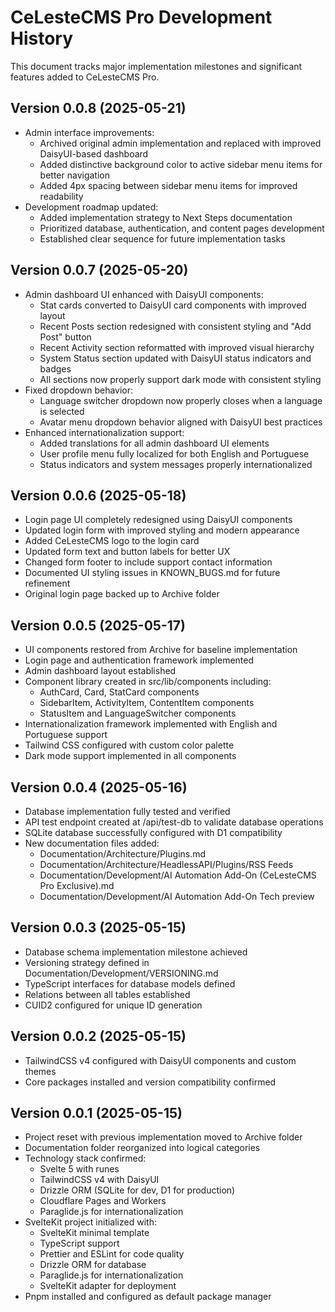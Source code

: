 # CeLesteCMS Pro Development History

This document tracks major implementation milestones and significant features added to CeLesteCMS Pro.

## Version 0.0.8 (2025-05-21)

- Admin interface improvements:
  - Archived original admin implementation and replaced with improved DaisyUI-based dashboard
  - Added distinctive background color to active sidebar menu items for better navigation
  - Added 4px spacing between sidebar menu items for improved readability
- Development roadmap updated:
  - Added implementation strategy to Next Steps documentation
  - Prioritized database, authentication, and content pages development
  - Established clear sequence for future implementation tasks

## Version 0.0.7 (2025-05-20)

- Admin dashboard UI enhanced with DaisyUI components:
  - Stat cards converted to DaisyUI card components with improved layout
  - Recent Posts section redesigned with consistent styling and "Add Post" button
  - Recent Activity section reformatted with improved visual hierarchy
  - System Status section updated with DaisyUI status indicators and badges
  - All sections now properly support dark mode with consistent styling
- Fixed dropdown behavior:
  - Language switcher dropdown now properly closes when a language is selected
  - Avatar menu dropdown behavior aligned with DaisyUI best practices
- Enhanced internationalization support:
  - Added translations for all admin dashboard UI elements
  - User profile menu fully localized for both English and Portuguese
  - Status indicators and system messages properly internationalized

## Version 0.0.6 (2025-05-18)

- Login page UI completely redesigned using DaisyUI components
- Updated login form with improved styling and modern appearance
- Added CeLesteCMS logo to the login card
- Updated form text and button labels for better UX
- Changed form footer to include support contact information
- Documented UI styling issues in KNOWN_BUGS.md for future refinement
- Original login page backed up to Archive folder

## Version 0.0.5 (2025-05-17)

- UI components restored from Archive for baseline implementation
- Login page and authentication framework implemented
- Admin dashboard layout established
- Component library created in src/lib/components including:
  - AuthCard, Card, StatCard components
  - SidebarItem, ActivityItem, ContentItem components
  - StatusItem and LanguageSwitcher components
- Internationalization framework implemented with English and Portuguese support
- Tailwind CSS configured with custom color palette
- Dark mode support implemented in all components

## Version 0.0.4 (2025-05-16)

- Database implementation fully tested and verified
- API test endpoint created at /api/test-db to validate database operations
- SQLite database successfully configured with D1 compatibility
- New documentation files added:
  - Documentation/Architecture/Plugins.md
  - Documentation/Architecture/HeadlessAPI/Plugins/RSS Feeds
  - Documentation/Development/AI Automation Add-On (CeLesteCMS Pro Exclusive).md
  - Documentation/Development/AI Automation Add-On Tech preview

## Version 0.0.3 (2025-05-15)

- Database schema implementation milestone achieved
- Versioning strategy defined in Documentation/Development/VERSIONING.md
- TypeScript interfaces for database models defined
- Relations between all tables established
- CUID2 configured for unique ID generation

## Version 0.0.2 (2025-05-15)

- TailwindCSS v4 configured with DaisyUI components and custom themes
- Core packages installed and version compatibility confirmed

## Version 0.0.1 (2025-05-15)

- Project reset with previous implementation moved to Archive folder
- Documentation folder reorganized into logical categories
- Technology stack confirmed:
  - Svelte 5 with runes
  - TailwindCSS v4 with DaisyUI
  - Drizzle ORM (SQLite for dev, D1 for production)
  - Cloudflare Pages and Workers
  - Paraglide.js for internationalization
- SvelteKit project initialized with:
  - SvelteKit minimal template
  - TypeScript support
  - Prettier and ESLint for code quality
  - Drizzle ORM for database
  - Paraglide.js for internationalization
  - SvelteKit adapter for deployment
- Pnpm installed and configured as default package manager

